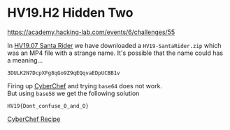 
# HV19.H2 Hidden Two

https://academy.hacking-lab.com/events/6/challenges/55

In [HV19.07 Santa Rider](../07/) we have downloaded a `HV19-SantaRider.zip` which was an MP4 file with a strange name. It's possible that the name could has a meaning... 

    3DULK2N7DcpXFg8qGo9Z9qEQqvaEDpUCBB1v

Firing up [CyberChef](https://gchq.github.io/CyberChef/) and trying `base64` does not work.  
But using `base58` we get the following solution

    HV19{Dont_confuse_0_and_O}


[CyberChef Recipe](https://gchq.github.io/CyberChef/#recipe=From_Base58('123456789ABCDEFGHJKLMNPQRSTUVWXYZabcdefghijkmnopqrstuvwxyz',true)&input=M0RVTEsyTjdEY3BYRmc4cUdvOVo5cUVRcXZhRURwVUNCQjF2)